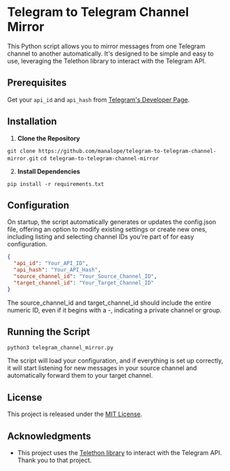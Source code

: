 # Telegram to Telegram Channel Mirror

This Python script allows you to mirror messages from one Telegram channel to another automatically. It's designed to be simple and easy to use, leveraging the Telethon library to interact with the Telegram API.


## Prerequisites

Get your `api_id` and `api_hash` from [Telegram's Developer Page](https://my.telegram.org/apps).


## Installation

1. **Clone the Repository**

`git clone https://github.com/manalope/telegram-to-telegram-channel-mirror.git`
`cd telegram-to-telegram-channel-mirror`


2. **Install Dependencies**

```pip install -r requirements.txt```


## Configuration

On startup, the script automatically generates or updates the config.json file, offering an option to modify existing settings or create new ones, including listing and selecting channel IDs you're part of for easy configuration.

```json
{
  "api_id": "Your_API_ID",
  "api_hash": "Your_API_Hash",
  "source_channel_id": "Your_Source_Channel_ID",
  "target_channel_id": "Your_Target_Channel_ID"
}
```

The source_channel_id and target_channel_id should include the entire numeric ID, even if it begins with a -, indicating a private channel or group.

## Running the Script

```python3 telegram_channel_mirror.py```


The script will load your configuration, and if everything is set up correctly, it will start listening for new messages in your source channel and automatically forward them to your target channel.

## License

This project is released under the [MIT License](https://opensource.org/license/mit/).

## Acknowledgments

- This project uses the [Telethon library](https://github.com/LonamiWebs/Telethon) to interact with the Telegram API. Thank you to that project.

